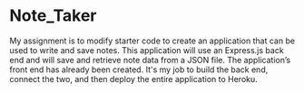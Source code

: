 # Note_Taker
My assignment is to modify starter code to create an application that can be used to write and save notes. This application will use an Express.js back end and will save and retrieve note data from a JSON file.  The application’s front end has already been created. It's my job to build the back end, connect the two, and then deploy the entire application to Heroku.
